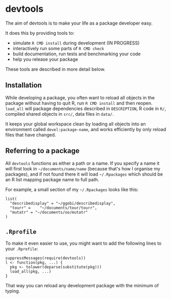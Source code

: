 # devtools

The aim of devtools is to make your life as a package developer easy. 

It does this by providing tools to:

* simulate `R CMD install` during development  (IN PROGRESS)
* interactively run some parts of `R CMD check`
* build documentation, run tests and benchmarking your code
* help you release your package

These tools are described in more detail below.

## Installation

While developing a package, you often want to reload all objects in the package without having to quit R, run `R CMD install` and then reopen. `load_all` will package dependencies described in `DESCRIPTION`, R code in `R/`, compiled shared objects in  `src/`, data files in `data/`.

It keeps your global workspace clean by loading all objects into an environment called `devel:package-name`, and works efficiently by only reload files that have changed.

## Referring to a package

All `devtools` functions as either a path or a name. If you specify a name it will first look in `~/documents/name/name` (because that's how I organise my packages), and if not found there it will load `~/.Rpackages` which should be an R list mapping package name to full path.  

For example, a small section of my `~/.Rpackages` looks like this:

    list(
      "describedisplay" = "~/ggobi/describedisplay",
      "tourr" =    "~/documents/tour/tourr", 
      "mutatr" = "~/documents/oo/mutatr"
    )
    
## `.Rprofile`

To make it even easier to use, you might want to add the following lines to your `.Rprofile`:

    suppressMessages(require(devtools))
    l <- function(pkg, ...) {
      pkg <- tolower(deparse(substitute(pkg)))
      load_all(pkg, ...)
    }

That way you can reload any development package with the minimum of typing.